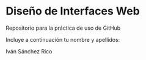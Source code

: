 # Diseño de Interfaces Web
Repositorio para la práctica de uso de GitHub

Incluye a continuación tu nombre y apellidos:

Iván Sánchez Rico
